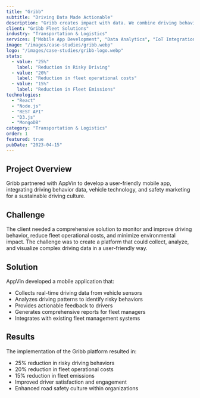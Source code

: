 ```yaml
---
title: "Gribb"
subtitle: "Driving Data Made Actionable"
description: "Gribb creates impact with data. We combine driving behaviour, modern (vehicle) technology, data and road safety marketing to establish and maintain a safe and sustainable driving culture."
client: "Gribb Fleet Solutions"
industry: "Transportation & Logistics"
services: ["Mobile App Development", "Data Analytics", "IoT Integration"]
image: "/images/case-studies/gribb.webp"
logo: "/images/case-studies/gribb-logo.webp"
stats:
  - value: "25%"
    label: "Reduction in Risky Driving"
  - value: "20%"
    label: "Reduction in fleet operational costs"
  - value: "15%"
    label: "Reduction in Fleet Emissions"
technologies:
  - "React"
  - "Node.js"
  - "REST API"
  - "D3.js"
  - "MongoDB"
category: "Transportation & Logistics"
order: 1
featured: true
pubDate: "2023-04-15"
---
```


## Project Overview

Gribb partnered with AppVin to develop a user-friendly mobile app, integrating driving behavior data, vehicle technology, and safety marketing for a sustainable driving culture.

## Challenge

The client needed a comprehensive solution to monitor and improve driving behavior, reduce fleet operational costs, and minimize environmental impact. The challenge was to create a platform that could collect, analyze, and visualize complex driving data in a user-friendly way.

## Solution

AppVin developed a mobile application that:
- Collects real-time driving data from vehicle sensors
- Analyzes driving patterns to identify risky behaviors
- Provides actionable feedback to drivers
- Generates comprehensive reports for fleet managers
- Integrates with existing fleet management systems

## Results

The implementation of the Gribb platform resulted in:
- 25% reduction in risky driving behaviors
- 20% reduction in fleet operational costs
- 15% reduction in fleet emissions
- Improved driver satisfaction and engagement
- Enhanced road safety culture within organizations
